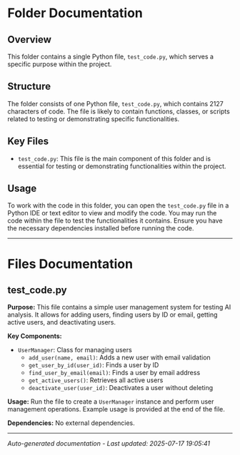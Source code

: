 # Folder Documentation

## Overview
This folder contains a single Python file, `test_code.py`, which serves a specific purpose within the project.

## Structure
The folder consists of one Python file, `test_code.py`, which contains 2127 characters of code. The file is likely to contain functions, classes, or scripts related to testing or demonstrating specific functionalities.

## Key Files
- `test_code.py`: This file is the main component of this folder and is essential for testing or demonstrating functionalities within the project.

## Usage
To work with the code in this folder, you can open the `test_code.py` file in a Python IDE or text editor to view and modify the code. You may run the code within the file to test the functionalities it contains. Ensure you have the necessary dependencies installed before running the code.

---

# Files Documentation

## test_code.py

**Purpose:** This file contains a simple user management system for testing AI analysis. It allows for adding users, finding users by ID or email, getting active users, and deactivating users.

**Key Components:**
- `UserManager`: Class for managing users
  - `add_user(name, email)`: Adds a new user with email validation
  - `get_user_by_id(user_id)`: Finds a user by ID
  - `find_user_by_email(email)`: Finds a user by email address
  - `get_active_users()`: Retrieves all active users
  - `deactivate_user(user_id)`: Deactivates a user without deleting

**Usage:** Run the file to create a `UserManager` instance and perform user management operations. Example usage is provided at the end of the file.

**Dependencies:** No external dependencies.

---
*Auto-generated documentation - Last updated: 2025-07-17 19:05:41*
